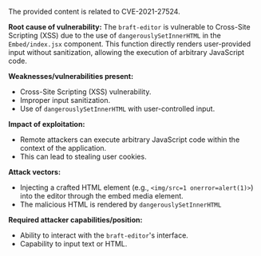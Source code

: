 The provided content is related to CVE-2021-27524.

**Root cause of vulnerability:**
The `braft-editor` is vulnerable to Cross-Site Scripting (XSS) due to the use of `dangerouslySetInnerHTML` in the `Embed/index.jsx` component. This function directly renders user-provided input without sanitization, allowing the execution of arbitrary JavaScript code.

**Weaknesses/vulnerabilities present:**
- Cross-Site Scripting (XSS) vulnerability.
- Improper input sanitization.
- Use of `dangerouslySetInnerHTML` with user-controlled input.

**Impact of exploitation:**
- Remote attackers can execute arbitrary JavaScript code within the context of the application.
- This can lead to stealing user cookies.

**Attack vectors:**
- Injecting a crafted HTML element (e.g., `<img/src=1 onerror=alert(1)>`) into the editor through the embed media element.
- The malicious HTML is rendered by `dangerouslySetInnerHTML`

**Required attacker capabilities/position:**
- Ability to interact with the `braft-editor`'s interface.
- Capability to input text or HTML.